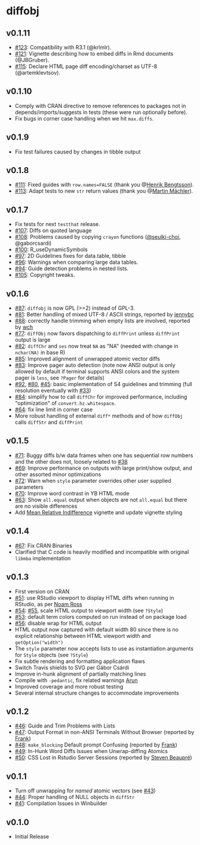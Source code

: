 # diffobj

## v0.1.11

* [#123](https://github.com/brodieG/diffobj/issues/123): Compatibility with R3.1
  (@krlmlr).
* [#121](https://github.com/brodieG/diffobj/issues/121): Vignette describing how
  to embed diffs in Rmd documents (@JBGruber).
* [#115](https://github.com/brodieG/diffobj/issues/115): Declare HTML page diff
  encoding/charset as UTF-8 (@artemklevtsov).

## v0.1.10

* Comply with CRAN directive to remove references to packages not in
  depends/imports/suggests in tests (these were run optionally before).
* Fix bugs in corner case handling when we hit `max.diffs`.

## v0.1.9

* Fix test failures caused by changes in tibble output

## v0.1.8

* [#111](https://github.com/brodieG/diffobj/issues/111): Fixed guides with
  `row.names=FALSE` (thank you @[Henrik
  Bengtsson](https://github.com/HenrikBengtsson)).
* [#113](https://github.com/brodieG/diffobj/issues/113): Adapt tests to new
  `str` return values (thank you @[Martin
  Mächler](https://github.com/mmaechler)).

## v0.1.7

* Fix tests for next `testthat` release.
* [#107](https://github.com/brodieG/diffobj/issues/107): Diffs on quoted
  language
* [#108](https://github.com/brodieG/diffobj/issues/108): Problems caused by
  copying `crayon` functions
  ([@seulki-choi](https://stackoverflow.com/users/7788015/seulki-choi),
  @gaborcsardi)
* [#100](https://github.com/brodieG/diffobj/issues/100): R_useDynamicSymbols
* [#97](https://github.com/brodieG/diffobj/issues/97): 2D Guidelines fixes for
  data.table, tibble
* [#96](https://github.com/brodieG/diffobj/issues/96): Warnings when comparing
  large data tables.
* [#94](https://github.com/brodieG/diffobj/issues/94): Guide detection problems
  in nested lists.
* [#105](https://github.com/brodieG/diffobj/issues/105): Copyright tweaks.

## v0.1.6

* [#87](https://github.com/brodieG/diffobj/issues/87): `diffobj` is now GPL (>=2)
  instead of GPL-3.
* [#81](https://github.com/brodieG/diffobj/issues/81): Better handling of mixed
  UTF-8 / ASCII strings, reported by [jennybc](https://github.com/jennybc)
* [#88](https://github.com/brodieG/diffobj/issues/88): correctly handle trimming
  when empty lists are involved, reported by [wch](https://github.com/wch)
* [#77](https://github.com/brodieG/diffobj/issues/77): `diffObj` now favors
  dispatching to `diffPrint` unless `diffPrint` output is large
* [#82](https://github.com/brodieG/diffobj/issues/82): `diffChr` and `ses` now
  treat `NA` as "NA" (needed with change in `nchar(NA)` in base R)
* [#85](https://github.com/brodieG/diffobj/issues/85): Improved alignment of
  unwrapped atomic vector diffs
* [#83](https://github.com/brodieG/diffobj/issues/83): Improve pager auto
  detection (note now ANSI output is only allowed by default if terminal
  supports ANSI colors and the system pager is `less`, see `?Pager` for details)
* [#92](https://github.com/brodieG/diffobj/issues/92),
  [#80](https://github.com/brodieG/diffobj/issues/80),
  [#45](https://github.com/brodieG/diffobj/issues/45): basic implementation of
  S4 guidelines and trimming (full resolution eventually with
  [#33](https://github.com/brodieG/diffobj/issues/33))
* [#84](https://github.com/brodieG/diffobj/issues/84): simplify how to call
  `diffChr` for improved performance, including "optimization" of
  `convert.hz.whitespace`.
* [#64](https://github.com/brodieG/diffobj/issues/64): fix line limit in corner
  case
* More robust handling of external `diff*` methods and of how `diffObj` calls
  `diffStr` and `diffPrint`

## v0.1.5

* [#71](https://github.com/brodieG/diffobj/issues/71): Buggy diffs b/w data
  frames when one has sequential row numbers and the other does not, loosely
  related to [#38](https://github.com/brodieG/diffobj/issues/38)
* [#69](https://github.com/brodieG/diffobj/issues/69): Improve performance on
  outputs with large print/show output, and other assorted minor optimizations
* [#72](https://github.com/brodieG/diffobj/issues/72): Warn when `style`
  parameter overrides other user supplied parameters
* [#70](https://github.com/brodieG/diffobj/issues/70): Improve word contrast in YB
  HTML mode
* [#63](https://github.com/brodieG/diffobj/issues/63): Show `all.equal` output
  when objects are not `all.equal` but there are no visible differences
* Add [Mean Relative
  Indifference](http://htmlpreview.github.io/?https://raw.githubusercontent.com/brodieG/diffobj/master/inst/doc/metacomp.html)
  vignette and update vignette styling

## v0.1.4

* [#67](https://github.com/brodieG/diffobj/issues/67): Fix CRAN Binaries
* Clarified that C code is heavily modified and incompatible with original
  `libmba` implementation

## v0.1.3

* First version on CRAN
* [#51](https://github.com/brodieG/diffobj/issues/51): use RStudio viewport to display HTML diffs when running in RStudio, as per [Noam Ross](https://twitter.com/noamross/status/760115813559009280)
* [#54](https://github.com/brodieG/diffobj/issues/54): [#55](https://github.com/brodieG/diffobj/issues/55), scale HTML output to viewport width (see `?Style`)
* [#53](https://github.com/brodieG/diffobj/issues/53): default term colors computed on run instead of on package load
* [#56](https://github.com/brodieG/diffobj/issues/56): disable wrap for HTML output
* HTML output now captured with default width 80 since there is no explicit relationship between HTML viewport width and `getOption("width")`
* The `style` parameter now accepts lists to use as instantiation arguments for `Style` objects (see `?Style`)
* Fix subtle rendering and formatting application flaws
* Switch Travis shields to SVG per Gábor Csárdi
* Improve in-hunk alignment of partially matching lines
* Compile with `-pedantic`, fix related warnings [Arun](http://stackoverflow.com/users/559784/arun)
* Improved coverage and more robust testing
* Several internal structure changes to accommodate improvements

## v0.1.2

* [#46](https://github.com/brodieG/diffobj/issues/46): Guide and Trim Problems with Lists
* [#47](https://github.com/brodieG/diffobj/issues/47): Output Format in non-ANSI Terminals Without Browser (reported by [Frank](https://github.com/brodieG/diffobj/issues/47))
* [#48](https://github.com/brodieG/diffobj/issues/48): `make_blocking` Default prompt Confusing (reported by [Frank](https://github.com/brodieG/diffobj/issues/47))
* [#49](https://github.com/brodieG/diffobj/issues/49): In-Hunk Word Diffs Issues when Unwrap-diffing Atomics
* [#50](https://github.com/brodieG/diffobj/issues/50): CSS Lost in Rstudio Server Sessions (reported by [Steven Beaupré](https://chat.stackoverflow.com/users/4064778/steven-beaupre))

## v0.1.1

* Turn off unwrapping for _named_ atomic vectors (see [#43](https://github.com/brodieG/diffobj/issues/43))
* [#44](https://github.com/brodieG/diffobj/issues/44): Proper handling of NULL objects in `diffStr`
* [#41](https://github.com/brodieG/diffobj/issues/41): Compilation Issues in Winbuilder

## v0.1.0

* Initial Release

